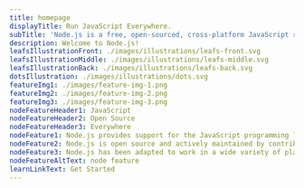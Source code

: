 ```yaml
---
title: homepage
displayTitle: Run JavaScript Everywhere.
subTitle: 'Node.js is a free, open-sourced, cross-platform JavaScript run-time environment that lets developers write command line tools and server-side scripts outside of a browser.'
description: Welcome to Node.js!
leafsIllustrationFront: ./images/illustrations/leafs-front.svg
leafsIllustrationMiddle: ./images/illustrations/leafs-middle.svg
leafsIllustrationBack: ./images/illustrations/leafs-back.svg
dotsIllustration: ./images/illustrations/dots.svg
featureImg1: ./images/feature-img-1.png
featureImg2: ./images/feature-img-2.png
featureImg3: ./images/feature-img-3.png
nodeFeatureHeader1: JavaScript
nodeFeatureHeader2: Open Source
nodeFeatureHeader3: Everywhere
nodeFeature1: Node.js provides support for the JavaScript programming language
nodeFeature2: Node.js is open source and actively maintained by contributors all over the world
nodeFeature3: Node.js has been adapted to work in a wide variety of places
nodeFeatureAltText: node feature
learnLinkText: Get Started
---
```


